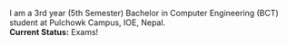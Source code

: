 I am a 3rd year (5th Semester) Bachelor in Computer Engineering (BCT) student at Pulchowk Campus, IOE, Nepal.\
**Current Status:** Exams!


